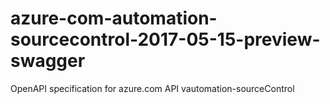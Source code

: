 # azure-com-automation-sourcecontrol-2017-05-15-preview-swagger
OpenAPI specification for azure.com API vautomation-sourceControl
